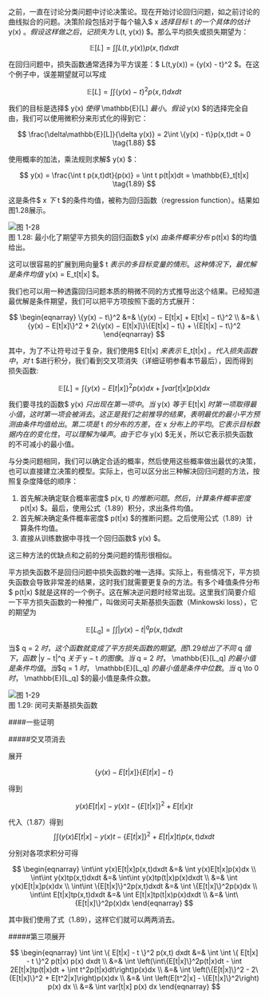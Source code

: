 之前，一直在讨论分类问题中讨论决策论。现在开始讨论回归问题，如之前讨论的曲线拟合的问题。决策阶段包括对于每个输入$ x $选择目标$ t $的一个具体的估计$ y(x) $。假设这样做之后，记损失为$ L(t, y(x)) $。那么平均损失或损失期望为：    

$$
\mathbb{E}[L] = \int\int L(t,y(x))p(x,t)dxdt \tag{1.86}
$$

在回归问题中，损失函数通常选择为平方误差：$ L(t,y(x)) = \{y(x) - t\}^2 $。在这个例子中，误差期望就可以写成

$$
\mathbb{E}[L] = \int\int\{y(x) - t\}^2p(x, t)dxdt \tag{1.87}
$$

我们的目标是选择$ y(x) $使得$ \mathbb{E}[L] $最小。假设$ y(x) $的选择完全自由，我们可以使用微积分来形式化的得到它：    

$$
\frac{\delta\mathbb{E}[L]}{\delta y(x)} = 2\int \{y(x) - t\}p(x,t)dt = 0 \tag{1.88}
$$

使用概率的加法，乘法规则求解$ y(x) $：

$$
y(x) = \frac{\int t p(x,t)dt}{p(x)} = \int t p(t|x)dt = \mathbb{E}_t[t|x] \tag{1.89} 
$$

这是条件$ x $下$ t $的条件均值，被称为回归函数（regression function）。结果如图1.28展示。

![图 1-28](images/loss_function_regression.png)      
图 1.28: 最小化了期望平方损失的回归函数$ y(x) $由条件概率分布$ p(t|x) $的均值给出。

这可以很容易的扩展到用向量$ t $表示的多目标变量的情形。这种情况下，最优解是条件均值$ y(x) = E_t[t|x] $。    

我们也可以用一种透露回归问题本质的稍微不同的方式推导出这个结果。已经知道最优解是条件期望，我们可以把平方项按照下面的方式展开：    

$$
\begin{eqnarray}
\{y(x) − t\}^2 &=& \{y(x) − E[t|x] + E[t|x] − t\}^2 \\
&=& \{y(x) − E[t|x]\}^2 + 2\{y(x) − E[t|x]\}\{E[t|x] − t\} + \{E[t|x] − t\}^2 
\end{eqnarray}
$$

其中，为了不让符号过于复杂，我们使用$ E[t|x] $来表示$ E_t[t|x] $。代入损失函数中，对$ t $进行积分，我们看到交叉项消失（详细证明参看本节最后），因而得到损失函数:   

$$
\mathbb{E}[L] = \int\{y(x) − E[t|x]\}^2p(x)dx + \int var[t|x]p(x)dx \tag{1.90}
$$

我们要寻找的函数$ y(x) $只出现在第一项中。当$ y(x) $等于$ E[t|x] $时第一项取得最小值，这时第一项会被消去。这正是我们之前推导的结果，表明最优的最小平方预测由条件均值给出。第二项是$ t $的分布的方差，在$ x $分布上的平均。它表示目标数据内在的变化性，可以理解为噪声。由于它与$ y(x) $无关，所以它表示损失函数的不可减小的最小值。    

与分类问题相同，我们可以确定合适的概率，然后使用这些概率做出最优的决策，也可以直接建立决策的模型。实际上，也可以区分出三种解决回归问题的方法，按照复杂度降低的顺序：

1. 首先解决确定联合概率密度$ p(x, t) $的推断问题。然后，计算条件概率密度$ p(t|x) $。最后，使用公式（1.89）积分，求出条件均值。    
2. 首先解决确定条件概率密度$ p(t|x) $的推断问题。之后使用公式（1.89）计算条件均值。    
3. 直接从训练数据中寻找一个回归函数$ y(x) $。    

这三种方法的优缺点和之前的分类问题的情形很相似。    

平方损失函数不是回归问题中损失函数的唯一选择。实际上，有些情况下，平方损失函数会导致非常差的结果，这时我们就需要更复杂的方法。有多个峰值条件分布$ p(t|x) $就是这样的一个例子。这在解决逆问题时经常出现。这里我们简要介绍一下平方损失函数的一种推广，叫做闵可夫斯基损失函数（Minkowski loss），它的期望为    

$$
\mathbb{E}[L_q] = \int\int|y(x) - t|^qp(x,t)dxdt \tag{1.91} 
$$

当$ q = 2 $时，这个函数就变成了平方损失函数的期望。图1.29给出了不同$ q $值下，函数$ |y − t|^q $关于$ y − t $的图像。当$ q = 2 $时，$ \mathbb{E}[L_q] $的最小值是条件均值。当$$q = 1 $时，$ \mathbb{E}[L_q] $的最小值是条件中位数。当$ q \to 0 $时，$ \mathbb{E}[L_q] $的最小值是条件众数。

![图 1-29](images/minkowski_loss.png)      
图 1.29: 闵可夫斯基损失函数




####一些证明    

#####交叉项消去    

展开

$$
\{y(x) − E[t|x]\}\{E[t|x] − t\}
$$

得到

$$
y(x)E[t|x] - y(x)t - \{E[t|x]\}^2 + E[t|x]t
$$

代入（1.87）得到
$$
\int\int (y(x)E[t|x] - y(x)t - \{E[t|x]\}^2 + E[t|x]t)p(x,t)dxdt
$$

分别对各项求积分可得    

$$
\begin{eqnarray}
\int\int y(x)E[t|x]p(x,t)dxdt &=& \int y(x)E[t|x]p(x)dx \\
\int\int y(x)tp(x,t)dxdt &=& \int\int y(x)tp(t|x)p(x)dxdt \\
&=& \int y(x)E[t|x]p(x)dx \\
\int\int \{E[t|x]\}^2p(x,t)dxdt &=& \int \{E[t|x]\}^2p(x)dx \\
\int\int E[t|x]tp(x,t)dxdt &=& \int  E[t|x]tp(t|x)p(x)dxdt \\
&=& \int\{E[t|x]\}^2p(x)dx 
\end{eqnarray}
$$

其中我们使用了式（1.89），这样它们就可以两两消去。


#####第三项展开    

$$
\begin{eqnarray}
\int \int \{ E[t|x] - t \}^2 p(x,t) dxdt &=& \int \int \{ E[t|x] - t \}^2 p(t|x) p(x) dxdt \\
&=& \int \left(\int\{E[t|x]\}^2p(t|x)dt - \int 2E[t|x]tp(t|x)dt + \int t^2p(t|x)dt\right)p(x)dx \\
&=& \int \left(\{E[t|x]\}^2 - 2\{E[t|x]\}^2 + E[t^2|x]\right)p(x)dx \\
&=& \int \left(E[t^2|x] - \{E[t|x]\}^2\right)  p(x) dx \\
&=& \int var[t|x] p(x) dx
\end{eqnarray}
$$


